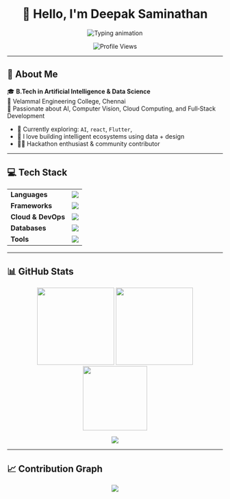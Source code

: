 <h1 align="center">👋 Hello, I'm Deepak Saminathan</h1>
<p align="center">
  <img src="https://readme-typing-svg.demolab.com?font=Fira+Code&weight=600&size=24&pause=1000&center=true&vCenter=true&color=F97316&width=800&lines=🚀+AI+%26+Full+Stack+Developer;💡+Turning+Ideas+into+Scalable+Solutions;🌐+Exploring+AI,+Cloud,+and+Tech+Innovation" alt="Typing animation" />
</p>

<p align="center">
  <img src="https://komarev.com/ghpvc/?username=Deepak-S-github&style=flat-square&color=blue" alt="Profile Views" />
</p>

---

## 🧠 About Me

🎓 **B.Tech in Artificial Intelligence & Data Science**  
🏫 Velammal Engineering College, Chennai  
💼 Passionate about AI, Computer Vision, Cloud Computing, and Full‑Stack Development

- 🌱 Currently exploring: `AI`, `react`, `Flutter`, 
- 💬 I love building intelligent ecosystems using data + design
- 🧑‍💻 Hackathon enthusiast & community contributor

---

## 💻 Tech Stack

<table align="center">
<tr>
  <td><b>Languages</b></td>
  <td>
    <img src="https://skillicons.dev/icons?i=python,cpp,c,js,html,css,java" />
  </td>
</tr>
<tr>
  <td><b>Frameworks</b></td>
  <td>
    <img src="https://skillicons.dev/icons?i=react,nextjs,flask,nodejs,tailwind" />
  </td>
</tr>
<tr>
  <td><b>Cloud & DevOps</b></td>
  <td>
    <img src="https://skillicons.dev/icons?i=gcp,firebase,aws,docker" />
  </td>
</tr>
<tr>
  <td><b>Databases</b></td>
  <td>
    <img src="https://skillicons.dev/icons?i=mongodb,mysql" />
  </td>
</tr>
<tr>
  <td><b>Tools</b></td>
  <td>
    <img src="https://skillicons.dev/icons?i=git,github,vscode,postman,linux,figma" />
  </td>
</tr>
</table>

---

## 📊 GitHub Stats

<div align="center">
  <img src="https://github-readme-stats.vercel.app/api?username=Deepak-S-github&show_icons=true&theme=github_dark&hide_border=true&count_private=true&include_all_commits=true" height="180"/>
  <img src="https://github-readme-streak-stats.herokuapp.com/?user=Deepak-S-github&theme=github-dark&hide_border=true" height="180"/>
</div>

<div align="center">
  <img src="https://github-readme-stats.vercel.app/api/top-langs/?username=Deepak-S-github&layout=compact&theme=github_dark&hide_border=true" height="150"/>
</div>

<p align="center">
  <img src="https://github-profile-trophy.vercel.app/?username=Deepak-S-github&theme=onedark&no-frame=true&row=1&column=7" />
</p>

---

## 📈 Contribution Graph

<p align="center">
  <img src="https://github-readme-activity-graph.vercel.app/graph?username=Deepak-S-github&theme=react-dark&bg_color=0d1117&hide_border=true" />
</p>

```markdown
